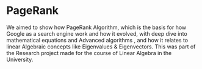 # PageRank
  We aimed to show how PageRank Algorithm, which is the basis for how Google as a search engine work and how it evolved, with deep dive into mathematical equations and Advanced algorithms
  , and how it relates to linear Algebraic concepts like Eigenvalues & Eigenvectors. 
  This was part of the Research project made for the course of Linear Algebra in the University.